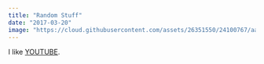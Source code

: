 ```yaml
---
title: "Random Stuff"
date: "2017-03-20"
image: "https://cloud.githubusercontent.com/assets/26351550/24100767/aa277264-0d43-11e7-9dad-759c8391e76d.png"
---
```


I like [YOUTUBE](https://youtube.com). 
